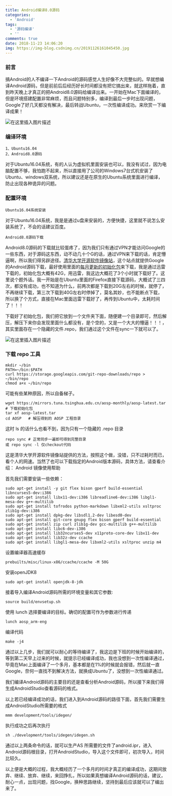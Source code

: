 ```yaml
---
title: Android编译8.0源码
categories:
  - 'Android'
tags:
  - '源码编译'
  - ''
comments: true
date: 2018-11-23 14:06:20
img: https://img-blog.csdnimg.cn/20191126161045450.jpg
---
```

 
### 前言
搞Android的人不编译一下Android的源码感觉人生好像不大完整似的。早就想编译Android源码，但是前前后后经历好长时间都没有把它搞出来，就这样拖着，直到昨天晚上才真正的把Android8.0源码给编译出来。一开始在Mac下面编译的，但是环境搭建配置非常麻烦，而且问题特别多，编译到最后一步时出现问题，Google了好几天都没有解决，最后转战Ubuntu，一次性编译成功。来欣赏一下编译成果！

![在这里插入图片描述](https://img-blog.csdnimg.cn/20191129140101214.png?x-oss-process=image/watermark,type_ZmFuZ3poZW5naGVpdGk,shadow_10,text_aHR0cHM6Ly9ibG9nLmNzZG4ubmV0L2xqMTg4MjY2,size_16,color_FFFFFF,t_70)

### 编译环境

```
1、Ubuntu16.04
2、Android8.0源码
```

对于Ubuntu16.04系统，有的人认为虚拟机里面安装也可以，我没有试过，因为电脑配置不够，我怕跑不起来，所以直接用了公司的Windows7台式机安装了Ubuntu、windows双系统，所以建议还是在原生的Ubuntu系统里面进行编译，防止出现各种诡异的问题。

### 配置环境

```
Ubuntu16.04系统安装
```

对于Ubuntu16.04系统，我是是通过u盘来安装的，方便快捷，这里就不说怎么安装系统了，不会的话建议百度。

```
Android8.0源码下载
```


Android8.0源码的下载就比较蛋疼了，因为我们只有通过VPN才能访问Google的一些东西，对于源码这东西，动不动几十个G的话，通过VPN来下载的话，肯定懵逼啊，所以我们得另辟途径。[清华大学开源软件镜像站](https://mirrors.tuna.tsinghua.edu.cn/help/AOSP/)，这个站点就提供Google的Android源码下载，最好使用里面的[每月更新的初始化包](https://mirrors.tuna.tsinghua.edu.cn/aosp-monthly/aosp-latest.tar)来下载，我是通过迅雷下载的，初始化包大概有42G，用迅雷，我这边大概花了3个小时就下载好了。这里说个题外话。我一开始是在Ubuntu里面的Firefox直接下载源码，大概试了三四次，都没有成功，也不知道为什么，前两次都是下载到20G左右的时候，就停了，不再继续下载，第三次下载到40G左右时停掉了，莫名其妙，也不能断点下载，所以换了个方式，直接在Mac里面迅雷下载好了，再传到Ubuntu中，太耗时间了！！！

下载好了初始化包，我们把它放到一个文件夹下面，随便建一个目录即可，然后解压，解压下来你会发现里面什么都没有，是个空的，又是一个大大的懵逼！！！，其实里面存在一个隐藏的文件.repo，我们通过这个文件在sync一下就可以了。

![在这里插入图片描述](https://img-blog.csdnimg.cn/20191129140220285.png?x-oss-process=image/watermark,type_ZmFuZ3poZW5naGVpdGk,shadow_10,text_aHR0cHM6Ly9ibG9nLmNzZG4ubmV0L2xqMTg4MjY2,size_16,color_FFFFFF,t_70)

### 下载 repo 工具

```
mkdir ~/bin
PATH=~/bin:$PATH
curl https://storage.googleapis.com/git-repo-downloads/repo > ~/bin/repo
chmod a+x ~/bin/repo
```

可能有些某种原因，所以自备梯子。


```
wget https://mirrors.tuna.tsinghua.edu.cn/aosp-monthly/aosp-latest.tar # 下载初始化包
tar xf aosp-latest.tar
cd AOSP   # 解压得到的 AOSP 工程目录
```
这时 ls 的话什么也看不到，因为只有一个隐藏的 .repo 目录

```
repo sync # 正常同步一遍即可得到完整目录
或 repo sync -l 仅checkout代码
```


这是清华大学开源软件镜像站提供的方法，按照这个做，没错，只不过耗时而已，看个人的网速。当然了也可以下载指定的Android版本源码，具体方法，请查看介绍： Android 镜像使用帮助

首先我们需要安装一些依赖：

```
sudo apt-get install -y git flex bison gperf build-essential libncurses5-dev:i386 
sudo apt-get install libx11-dev:i386 libreadline6-dev:i386 libgl1-mesa-dev g++-multilib 
sudo apt-get install tofrodos python-markdown libxml2-utils xsltproc zlib1g-dev:i386 
sudo apt-get install dpkg-dev libsdl1.2-dev libesd0-dev
sudo apt-get install git-core gnupg flex bison gperf build-essential  
sudo apt-get install zip curl zlib1g-dev gcc-multilib g++-multilib 
sudo apt-get install libc6-dev-i386 
sudo apt-get install lib32ncurses5-dev x11proto-core-dev libx11-dev 
sudo apt-get install lib32z-dev ccache
sudo apt-get install libgl1-mesa-dev libxml2-utils xsltproc unzip m4
```

设置编译器高速缓存

```
prebuilts/misc/linux-x86/ccache/ccache -M 50G
```

安装openJDK8

```
sudo apt-get install openjdk-8-jdk
```

接着导入编译Android源码所需的环境变量和其它参数:

```
source build/envsetup.sh
```

使用 lunch 选择要编译的目标。确切的配置可作为参数进行传递

```
lunch aosp_arm-eng
```

编译代码

```
make -j4
```

通过以上几步，我们就可以耐心的等待编译了，我这边是下班的时候开始编译的，等到第二天早上过来的时候，就提示已经编译成功，我也没想到一次性编译通过，毕竟在Mac上面编译了一个多月，基本都是在1%的时候就会报错，然后就一直Google，奈何一直找不到解决方法，就换成Ubuntu了，没想到一次性编译通过。

我们编译Android源码的主要目的还是查看分析Android源码，所以接下来我们得生成AndroidStudio查看源码的格式。

以上若已经编译成功的话，我们进入到Android源码的路径下面，首先我们需要生成AndroidStudio所需要的格式

```
mmm development/tools/idegen/
```

执行成功之后再次执行


```
sh ./development/tools/idegen/idegen.sh
```

通过以上两条命令的话，就可以生产AS 所需要的文件了android.ipr，进入Android源码根目录，打开AndroidStudio，导入这个文件即可，初次导入，时间比较久。

以上便是大概的过程，我大概经历了一个多月的时间才真正的编译成功，这期间放弃、继续、放弃、继续，来回挣扎，所以如果真想编译Android源码的话，建议，耐心一点，出现问题，找Google，换种思路继续，坚持到最后应该就可以了编出来了。














